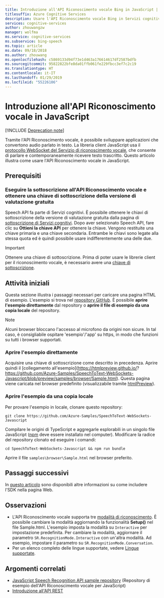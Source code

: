 ```yaml
---
title: Introduzione all'API Riconoscimento vocale Bing in JavaScript | Microsoft Docs
titlesuffix: Azure Cognitive Services
description: Usare l'API Riconoscimento vocale Bing in Servizi cognitivi per sviluppare applicazioni per la conversione continua di audio parlato in testo.
services: cognitive-services
author: zhouwangzw
manager: wolfma
ms.service: cognitive-services
ms.subservice: bing-speech
ms.topic: article
ms.date: 09/18/2018
ms.author: zhouwang
ms.openlocfilehash: c5869133d94f73e1d463a176614617df2587bdfb
ms.sourcegitcommit: 95822822bfe8da01ffb061fe229fbcc3ef7c2c19
ms.translationtype: HT
ms.contentlocale: it-IT
ms.lasthandoff: 01/29/2019
ms.locfileid: "55226106"
---
```

# <a name="get-started-with-the-speech-recognition-api-in-javascript"></a>Introduzione all'API Riconoscimento vocale in JavaScript

[!INCLUDE [Deprecation note](../../../../includes/cognitive-services-bing-speech-api-deprecation-note.md)]

Tramite l'API Riconoscimento vocale, è possibile sviluppare applicazioni che convertono audio parlato in testo. La libreria client JavaScript usa il [protocollo WebSocket del Servizio di riconoscimento vocale](../API-Reference-REST/websocketprotocol.md), che consente di parlare e contemporaneamente ricevere testo trascritto. Questo articolo illustra come usare l'API Riconoscimento vocale in JavaScript.

## <a name="prerequisites"></a>Prerequisiti

### <a name="subscribe-to-the-speech-recognition-api-and-get-a-free-trial-subscription-key"></a>Eseguire la sottoscrizione all'API Riconoscimento vocale e ottenere una chiave di sottoscrizione della versione di valutazione gratuita

Speech API fa parte di Servizi cognitivi. È possibile ottenere le chiavi di sottoscrizione della versione di valutazione gratuita dalla pagina di [sottoscrizione di Servizi cognitivi](https://azure.microsoft.com/try/cognitive-services/). Dopo aver selezionato Speech API, fare clic su **Ottieni la chiave API** per ottenere la chiave. Vengono restituite una chiave primaria e una chiave secondaria. Entrambe le chiavi sono legate alla stessa quota ed è quindi possibile usare indifferentemente una delle due.

> [!IMPORTANT]
> Ottenere una chiave di sottoscrizione. Prima di poter usare le librerie client per il riconoscimento vocale, è necessario avere una [chiave di sottoscrizione](https://azure.microsoft.com/try/cognitive-services/).

## <a name="get-started"></a>Attività iniziali

Questa sezione illustra i passaggi necessari per caricare una pagina HTML di esempio. L'esempio si trova nel [repository GitHub](https://github.com/Azure-Samples/SpeechToText-WebSockets-Javascript). È possibile **aprire l'esempio direttamente** dal repository o **aprire il file di esempio da una copia locale** del repository.

> [!NOTE]
> Alcuni browser bloccano l'accesso al microfono da origini non sicure. In tal caso, è consigliabile ospitare 'esempio'/'app' su https, in modo che funzioni su tutti i browser supportati.

### <a name="open-the-sample-directly"></a>Aprire l'esempio direttamente

Acquisire una chiave di sottoscrizione come descritto in precedenza. Aprire quindi il [collegamento all'esempio](https://htmlpreview.github.io/? https://github.com/Azure-Samples/SpeechToText-WebSockets-Javascript/blob/preview/samples/browser/Sample.html). Questa pagina viene caricata nel browser predefinito (visualizzabile tramite [htmlPreview](https://github.com/htmlpreview/htmlpreview.github.com)).

### <a name="open-the-sample-from-a-local-copy"></a>Aprire l'esempio da una copia locale

Per provare l'esempio in locale, clonare questo repository:

```
git clone https://github.com/Azure-Samples/SpeechToText-WebSockets-Javascript
```

Compilare le origini di TypeScript e aggregarle esplorabili in un singolo file JavaScript ([npm](https://www.npmjs.com/) deve essere installato nel computer). Modificare la radice del repository clonato ed eseguire i comandi:

```
cd SpeechToText-WebSockets-Javascript && npm run bundle
```

Aprire il file `samples\browser\Sample.html` nel browser preferito.

## <a name="next-steps"></a>Passaggi successivi

In [questo articolo](https://github.com/Azure-Samples/SpeechToText-WebSockets-Javascript) sono disponibili altre informazioni su come includere l'SDK nella pagina Web.

## <a name="remarks"></a>Osservazioni

- L'API Riconoscimento vocale supporta tre [modalità di riconoscimento](../concepts.md#recognition-modes). È possibile cambiare la modalità aggiornando la funzionalità **Setup()** nel file Sample.html. L'esempio imposta la modalità su `Interactive` per impostazione predefinita. Per cambiare la modalità, aggiornare il parametro `SR.RecognitionMode.Interactive` con un'altra modalità. Ad esempio, impostare il parametro su `SR.RecognitionMode.Conversation`.
- Per un elenco completo delle lingue supportate, vedere [Lingue supportate](../API-Reference-REST/supportedlanguages.md).

## <a name="related-topics"></a>Argomenti correlati

- [JavaScript Speech Recognition API sample repository](https://github.com/Azure-Samples/SpeechToText-WebSockets-Javascript) (Repository di esempio dell'API Riconoscimento vocale per JavaScript)
- [Introduzione all'API REST](GetStartedREST.md)
